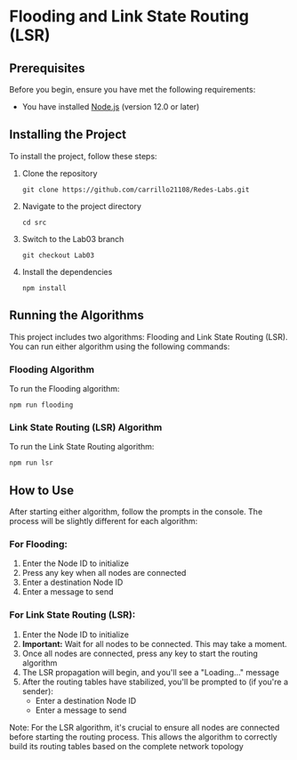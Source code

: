 # Flooding and Link State Routing (LSR)

## Prerequisites

Before you begin, ensure you have met the following requirements:

* You have installed [Node.js](https://nodejs.org/) (version 12.0 or later)

## Installing the Project

To install the project, follow these steps:

1. Clone the repository
   ```
   git clone https://github.com/carrillo21108/Redes-Labs.git
   ```
2. Navigate to the project directory
   ```
   cd src
   ```
3. Switch to the Lab03 branch
   ```
   git checkout Lab03
   ```
4. Install the dependencies
   ```
   npm install
   ```

## Running the Algorithms

This project includes two algorithms: Flooding and Link State Routing (LSR). You can run either algorithm using the following commands:

### Flooding Algorithm

To run the Flooding algorithm:

```
npm run flooding
```

### Link State Routing (LSR) Algorithm

To run the Link State Routing algorithm:

```
npm run lsr
```

## How to Use

After starting either algorithm, follow the prompts in the console. The process will be slightly different for each algorithm:

### For Flooding:

1. Enter the Node ID to initialize
2. Press any key when all nodes are connected
3. Enter a destination Node ID
4. Enter a message to send

### For Link State Routing (LSR):

1. Enter the Node ID to initialize
2. **Important:** Wait for all nodes to be connected. This may take a moment.
3. Once all nodes are connected, press any key to start the routing algorithm
4. The LSR propagation will begin, and you'll see a "Loading..." message
5. After the routing tables have stabilized, you'll be prompted to (if you're a sender):
   - Enter a destination Node ID
   - Enter a message to send

Note: For the LSR algorithm, it's crucial to ensure all nodes are connected before starting the routing process. This allows the algorithm to correctly build its routing tables based on the complete network topology
